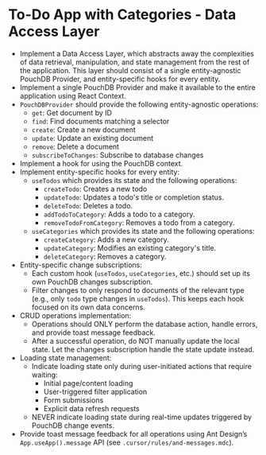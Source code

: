 # To-Do App with Categories - Data Access Layer

- Implement a Data Access Layer, which abstracts away the complexities of data retrieval, manipulation, and state management from the rest of the application. This layer should consist of a single entity-agnostic PouchDB Provider, and entity-specific hooks for every entity.
- Implement a single PouchDB Provider and make it available to the entire application using React Context.
- `PouchDBProvider` should provide the following entity-agnostic operations:
  - `get`: Get document by ID
  - `find`: Find documents matching a selector
  - `create`: Create a new document
  - `update`: Update an existing document
  - `remove`: Delete a document
  - `subscribeToChanges`: Subscribe to database changes
- Implement a hook for using the PouchDB context.
- Implement entity-specific hooks for every entity:
  - `useTodos` which provides its state and the following operations:
    - `createTodo`: Creates a new todo
    - `updateTodo`: Updates a todo's title or completion status. 
    - `deleteTodo`: Deletes a todo.
    - `addTodoToCategory`: Adds a todo to a category.
    - `removeTodoFromCategory`: Removes a todo from a category.
  - `useCategories` which provides its state and the following operations:
    - `createCategory`: Adds a new category.
    - `updateCategory`: Modifies an existing category's title.
    - `deleteCategory`: Removes a category.
- Entity-specific change subscriptions:
  - Each custom hook (`useTodos`, `useCategories`, etc.) should set up its own PouchDB changes subscription.
  - Filter changes to only respond to documents of the relevant type (e.g., only `todo` type changes in `useTodos`). This keeps each hook focused on its own data concerns.
- CRUD operations implementation:
  - Operations should ONLY perform the database action, handle errors, and provide toast message feedback. 
  - After a successful operation, do NOT manually update the local state. Let the changes subscription handle the state update instead.
- Loading state management:
  - Indicate loading state only during user-initiated actions that require waiting:
    * Initial page/content loading
    * User-triggered filter application
    * Form submissions
    * Explicit data refresh requests
  - NEVER indicate loading state during real-time updates triggered by PouchDB change events.
- Provide toast message feedback for all operations using Ant Design’s `App.useApp().message` API (see `.cursor/rules/and-messages.mdc`).